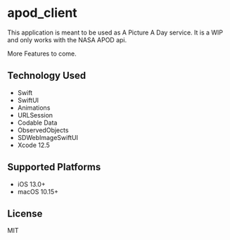 # apod_client

This application is meant to be used as A Picture A Day service. It is a WIP and only works with the NASA APOD api.

More Features to come.

## Technology Used

- Swift
- SwiftUI
- Animations
- URLSession
- Codable Data
- ObservedObjects
- SDWebImageSwiftUI
- Xcode 12.5

## Supported Platforms

* iOS 13.0+
* macOS 10.15+

## License

MIT
